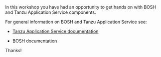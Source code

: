 In this workshop you have had an opportunity to get hands on with BOSH and Tanzu Application Service components. 

For general information on BOSH and Tanzu Application Service see:

* [Tanzu Application Service documentation](https://docs.pivotal.io/application-service/concepts/overview.html)

* [BOSH documentation](https://bosh.io/)


Thanks!

